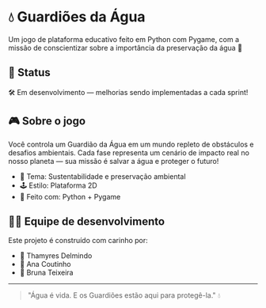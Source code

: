 # 💧 Guardiões da Água

Um jogo de plataforma educativo feito em Python com Pygame, com a missão de conscientizar sobre a importância da preservação da água 🌊

## 🚧 Status

🛠️ Em desenvolvimento — melhorias sendo implementadas a cada sprint!


## 🎮 Sobre o jogo

Você controla um Guardião da Água em um mundo repleto de obstáculos e desafios ambientais. Cada fase representa um cenário de impacto real no nosso planeta — sua missão é salvar a água e proteger o futuro!

- 🌱 Tema: Sustentabilidade e preservação ambiental  
- 🕹️ Estilo: Plataforma 2D  
- 🐍 Feito com: Python + Pygame  

## 👩‍💻 Equipe de desenvolvimento

Este projeto é construído com carinho por:

- 💙 Thamyres Delmindo 
- 💛 Ana Coutinho
- 💜 Bruna Teixeira

---

> "Água é vida. E os Guardiões estão aqui para protegê-la." 💧
